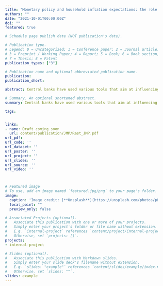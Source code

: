 ```yaml
---
title: "Monetary policy and household inflation expectations: the role of different types of policy announcements"
authors: ""
date: "2021-10-01T00:00:00Z"
doi: ""
featured: true

# Schedule page publish date (NOT publication's date).

# Publication type.
# Legend: 0 = Uncategorized; 1 = Conference paper; 2 = Journal article;
# 3 = Preprint / Working Paper; 4 = Report; 5 = Book; 6 = Book section;
# 7 = Thesis; 8 = Patent
publication_types: ["3"]

# Publication name and optional abbreviated publication name.
publication: 
publication_short: 

abstract: Central banks have used various tools that aim at influencing expectations of economic agents. In this paper I distinguish between different types of monetary policy announcements and assess their impact on household inflation expectations. The analysis is based on micro data from a survey of German households and exploits within month variation of interview dates to estimate the effect of monetary policy surprises on household expectations. I find that contractionary policy rate surprises lead to a quick and significant reduction in household inflation expectations while forward guidance and quantitative easing surprises have only small or delayed effects. My results suggest that overall there is considerable inattention of households to monetary policy but with important differences across types of announcements. 

# Summary. An optional shortened abstract.
summary: Central banks have used various tools that aim at influencing expectations of economic agents. In this paper I distinguish between different types of monetary policy announcements and assess their impact on household inflation expectations. The analysis is based on micro data from a survey of German households and exploits within month variation of interview dates to estimate the effect of monetary policy surprises on household expectations. I find that contractionary policy rate surprises lead to a quick and significant reduction in household inflation expectations while forward guidance and quantitative easing surprises have only small or delayed effects. My results suggest that overall there is considerable inattention of households to monetary policy but with important differences across types of announcements. 

tags: 


links: 
- name: Draft coming soon
  url: content/publication/JMP/Rast_JMP.pdf
url_pdf: 
url_code: ''
url_dataset: ''
url_poster: ''
url_project: ''
url_slides: ''
url_source: ''
url_video: ''



# Featured image
# To use, add an image named `featured.jpg/png` to your page's folder. 
image:
  caption: 'Image credit: [**Unsplash**](https://unsplash.com/photos/pLCdAaMFLTE)'
  focal_point: ""
  preview_only: false

# Associated Projects (optional).
#   Associate this publication with one or more of your projects.
#   Simply enter your project's folder or file name without extension.
#   E.g. `internal-project` references `content/project/internal-project/index.md`.
#   Otherwise, set `projects: []`.
projects:
- internal-project

# Slides (optional).
#   Associate this publication with Markdown slides.
#   Simply enter your slide deck's filename without extension.
#   E.g. `slides: "example"` references `content/slides/example/index.md`.
#   Otherwise, set `slides: ""`.
slides: example
---
```

